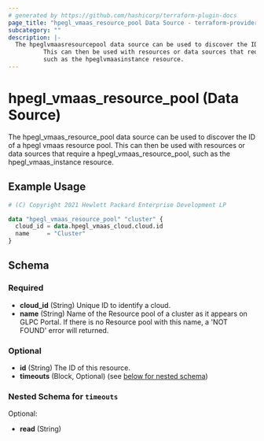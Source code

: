 ```yaml
---
# generated by https://github.com/hashicorp/terraform-plugin-docs
page_title: "hpegl_vmaas_resource_pool Data Source - terraform-provider-hpegl"
subcategory: ""
description: |-
  The hpeglvmaasresourcepool data source can be used to discover the ID of a hpegl vmaas resource pool.
          This can then be used with resources or data sources that require a hpeglvmaasresourcepool,
          such as the hpeglvmaasinstance resource.
---
```


# hpegl_vmaas_resource_pool (Data Source)

The hpegl_vmaas_resource_pool data source can be used to discover the ID of a hpegl vmaas resource pool.
		This can then be used with resources or data sources that require a hpegl_vmaas_resource_pool,
		such as the hpegl_vmaas_instance resource.

## Example Usage

```terraform
# (C) Copyright 2021 Hewlett Packard Enterprise Development LP

data "hpegl_vmaas_resource_pool" "cluster" {
  cloud_id = data.hpegl_vmaas_cloud.cloud.id
  name     = "Cluster"
}
```

<!-- schema generated by tfplugindocs -->
## Schema

### Required

- **cloud_id** (String) Unique ID to identify a cloud.
- **name** (String) Name of the Resource pool of a cluster as it appears on GLPC Portal. If there is no Resource pool with this name, a 'NOT FOUND' error will returned.

### Optional

- **id** (String) The ID of this resource.
- **timeouts** (Block, Optional) (see [below for nested schema](#nestedblock--timeouts))

<a id="nestedblock--timeouts"></a>
### Nested Schema for `timeouts`

Optional:

- **read** (String)


